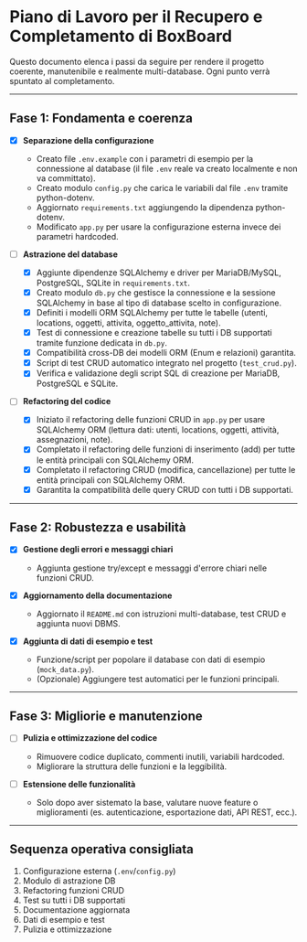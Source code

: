 # Piano di Lavoro per il Recupero e Completamento di BoxBoard

Questo documento elenca i passi da seguire per rendere il progetto coerente, manutenibile e realmente multi-database. Ogni punto verrà spuntato al completamento.

---

## Fase 1: Fondamenta e coerenza
- [x] **Separazione della configurazione**
  - Creato file `.env.example` con i parametri di esempio per la connessione al database (il file `.env` reale va creato localmente e non va committato).
  - Creato modulo `config.py` che carica le variabili dal file `.env` tramite python-dotenv.
  - Aggiornato `requirements.txt` aggiungendo la dipendenza python-dotenv.
  - Modificato `app.py` per usare la configurazione esterna invece dei parametri hardcoded.

- [ ] **Astrazione del database**
  - [x] Aggiunte dipendenze SQLAlchemy e driver per MariaDB/MySQL, PostgreSQL, SQLite in `requirements.txt`.
  - [x] Creato modulo `db.py` che gestisce la connessione e la sessione SQLAlchemy in base al tipo di database scelto in configurazione.
  - [x] Definiti i modelli ORM SQLAlchemy per tutte le tabelle (utenti, locations, oggetti, attivita, oggetto_attivita, note).
  - [x] Test di connessione e creazione tabelle su tutti i DB supportati tramite funzione dedicata in `db.py`.
  - [x] Compatibilità cross-DB dei modelli ORM (Enum e relazioni) garantita.
  - [x] Script di test CRUD automatico integrato nel progetto (`test_crud.py`).
  - [x] Verifica e validazione degli script SQL di creazione per MariaDB, PostgreSQL e SQLite.

- [ ] **Refactoring del codice**
  - [x] Iniziato il refactoring delle funzioni CRUD in `app.py` per usare SQLAlchemy ORM (lettura dati: utenti, locations, oggetti, attività, assegnazioni, note).
  - [x] Completato il refactoring delle funzioni di inserimento (add) per tutte le entità principali con SQLAlchemy ORM.
  - [x] Completato il refactoring CRUD (modifica, cancellazione) per tutte le entità principali con SQLAlchemy ORM.
  - [x] Garantita la compatibilità delle query CRUD con tutti i DB supportati.

---

## Fase 2: Robustezza e usabilità
- [x] **Gestione degli errori e messaggi chiari**
  - Aggiunta gestione try/except e messaggi d'errore chiari nelle funzioni CRUD.

- [x] **Aggiornamento della documentazione**
  - Aggiornato il `README.md` con istruzioni multi-database, test CRUD e aggiunta nuovi DBMS.

- [x] **Aggiunta di dati di esempio e test**
  - Funzione/script per popolare il database con dati di esempio (`mock_data.py`).
  - (Opzionale) Aggiungere test automatici per le funzioni principali.

---

## Fase 3: Migliorie e manutenzione
- [ ] **Pulizia e ottimizzazione del codice**
  - Rimuovere codice duplicato, commenti inutili, variabili hardcoded.
  - Migliorare la struttura delle funzioni e la leggibilità.

- [ ] **Estensione delle funzionalità**
  - Solo dopo aver sistemato la base, valutare nuove feature o miglioramenti (es. autenticazione, esportazione dati, API REST, ecc.).

---

## Sequenza operativa consigliata
1. Configurazione esterna (`.env`/`config.py`)
2. Modulo di astrazione DB
3. Refactoring funzioni CRUD
4. Test su tutti i DB supportati
5. Documentazione aggiornata
6. Dati di esempio e test
7. Pulizia e ottimizzazione 
